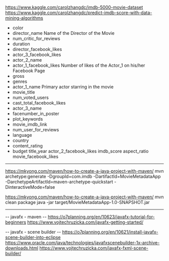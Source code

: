 https://www.kaggle.com/carolzhangdc/imdb-5000-movie-dataset
https://www.kaggle.com/carolzhangdc/predict-imdb-score-with-data-mining-algorithms

- color
- director_name	Name of the Director of the Movie
- num_critic_for_reviews
- duration
- director_facebook_likes
- actor_3_facebook_likes
- actor_2_name
- actor_1_facebook_likes	Number of likes of the Actor_1 on his/her Facebook Page
- gross
- genres
- actor_1_name	Primary actor starring in the movie
- movie_title
- num_voted_users
- cast_total_facebook_likes
- actor_3_name
- facenumber_in_poster
- plot_keywords
- movie_imdb_link
- num_user_for_reviews
- language
- country
- content_rating
- budget
title_year
actor_2_facebook_likes
imdb_score
aspect_ratio
movie_facebook_likes

----------
https://mkyong.com/maven/how-to-create-a-java-project-with-maven/
mvn archetype:generate -DgroupId=com.imdb -DartifactId=MovieMetadataApp -DarchetypeArtifactId=maven-archetype-quickstart -DinteractiveMode=false

https://mkyong.com/maven/how-to-create-a-java-project-with-maven/
mvn clean package
java -jar target/MovieMetadataApp-1.0-SNAPSHOT.jar

----------
-- javafx - maven --
https://o7planning.org/en/10623/javafx-tutorial-for-beginners
https://www.vojtechruzicka.com/javafx-getting-started/

-- javafx - scene builder --
https://o7planning.org/en/10621/install-javafx-scene-builder-into-eclipse
https://www.oracle.com/java/technologies/javafxscenebuilder-1x-archive-downloads.html
https://www.vojtechruzicka.com/javafx-fxml-scene-builder/
